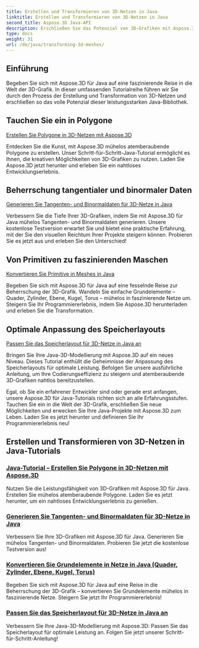 ```yaml
---
title: Erstellen und Transformieren von 3D-Netzen in Java
linktitle: Erstellen und Transformieren von 3D-Netzen in Java
second_title: Aspose.3D Java-API
description: Erschließen Sie das Potenzial von 3D-Grafiken mit Aspose.3D für Java. Erstellen, transformieren und optimieren Sie mühelos Netze. Verbessern Sie Ihr Programmiererlebnis mit unseren Tutorials.
type: docs
weight: 31
url: /de/java/transforming-3d-meshes/
---
```


## Einführung

Begeben Sie sich mit Aspose.3D für Java auf eine faszinierende Reise in die Welt der 3D-Grafik. In dieser umfassenden Tutorialreihe führen wir Sie durch den Prozess der Erstellung und Transformation von 3D-Netzen und erschließen so das volle Potenzial dieser leistungsstarken Java-Bibliothek.

## Tauchen Sie ein in Polygone 
[Erstellen Sie Polygone in 3D-Netzen mit Aspose.3D](./create-polygons-in-meshes/)

Entdecken Sie die Kunst, mit Aspose.3D mühelos atemberaubende Polygone zu erstellen. Unser Schritt-für-Schritt-Java-Tutorial ermöglicht es Ihnen, die kreativen Möglichkeiten von 3D-Grafiken zu nutzen. Laden Sie Aspose.3D jetzt herunter und erleben Sie ein nahtloses Entwicklungserlebnis.

## Beherrschung tangentialer und binormaler Daten
[Generieren Sie Tangenten- und Binormaldaten für 3D-Netze in Java](./generate-tangent-binormal-data/)

Verbessern Sie die Tiefe Ihrer 3D-Grafiken, indem Sie mit Aspose.3D für Java mühelos Tangenten- und Binormaldaten generieren. Unsere kostenlose Testversion erwartet Sie und bietet eine praktische Erfahrung, mit der Sie den visuellen Reichtum Ihrer Projekte steigern können. Probieren Sie es jetzt aus und erleben Sie den Unterschied!

## Von Primitiven zu faszinierenden Maschen 
[Konvertieren Sie Primitive in Meshes in Java](./convert-primitives-to-meshes/)

Begeben Sie sich mit Aspose.3D für Java auf eine fesselnde Reise zur Beherrschung der 3D-Grafik. Wandeln Sie einfache Grundelemente – Quader, Zylinder, Ebene, Kugel, Torus – mühelos in faszinierende Netze um. Steigern Sie Ihr Programmiererlebnis, indem Sie Aspose.3D herunterladen und erleben Sie die Transformation.

## Optimale Anpassung des Speicherlayouts 
[Passen Sie das Speicherlayout für 3D-Netze in Java an](./customize-mesh-memory-layout/)

Bringen Sie Ihre Java-3D-Modellierung mit Aspose.3D auf ein neues Niveau. Dieses Tutorial enthüllt die Geheimnisse der Anpassung des Speicherlayouts für optimale Leistung. Befolgen Sie unsere ausführliche Anleitung, um Ihre Codierungseffizienz zu steigern und atemberaubende 3D-Grafiken nahtlos bereitzustellen.

Egal, ob Sie ein erfahrener Entwickler sind oder gerade erst anfangen, unsere Aspose.3D für Java-Tutorials richten sich an alle Erfahrungsstufen. Tauchen Sie ein in die Welt der 3D-Grafik, erschließen Sie neue Möglichkeiten und erwecken Sie Ihre Java-Projekte mit Aspose.3D zum Leben. Laden Sie es jetzt herunter und definieren Sie Ihr Programmiererlebnis neu!
## Erstellen und Transformieren von 3D-Netzen in Java-Tutorials
### [Java-Tutorial – Erstellen Sie Polygone in 3D-Netzen mit Aspose.3D](./create-polygons-in-meshes/)
Nutzen Sie die Leistungsfähigkeit von 3D-Grafiken mit Aspose.3D für Java. Erstellen Sie mühelos atemberaubende Polygone. Laden Sie es jetzt herunter, um ein nahtloses Entwicklungserlebnis zu genießen.
### [Generieren Sie Tangenten- und Binormaldaten für 3D-Netze in Java](./generate-tangent-binormal-data/)
Verbessern Sie Ihre 3D-Grafiken mit Aspose.3D für Java. Generieren Sie mühelos Tangenten- und Binormaldaten. Probieren Sie jetzt die kostenlose Testversion aus!
### [Konvertieren Sie Grundelemente in Netze in Java (Quader, Zylinder, Ebene, Kugel, Torus)](./convert-primitives-to-meshes/)
Begeben Sie sich mit Aspose.3D für Java auf eine Reise in die Beherrschung der 3D-Grafik – konvertieren Sie Grundelemente mühelos in faszinierende Netze. Steigern Sie jetzt Ihr Programmiererlebnis!
### [Passen Sie das Speicherlayout für 3D-Netze in Java an](./customize-mesh-memory-layout/)
Verbessern Sie Ihre Java-3D-Modellierung mit Aspose.3D: Passen Sie das Speicherlayout für optimale Leistung an. Folgen Sie jetzt unserer Schritt-für-Schritt-Anleitung!